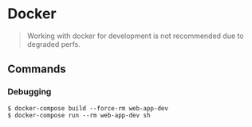 # Docker

> Working with docker for development is not recommended
> due to degraded perfs.

## Commands

### Debugging

```
$ docker-compose build --force-rm web-app-dev
$ docker-compose run --rm web-app-dev sh
```
